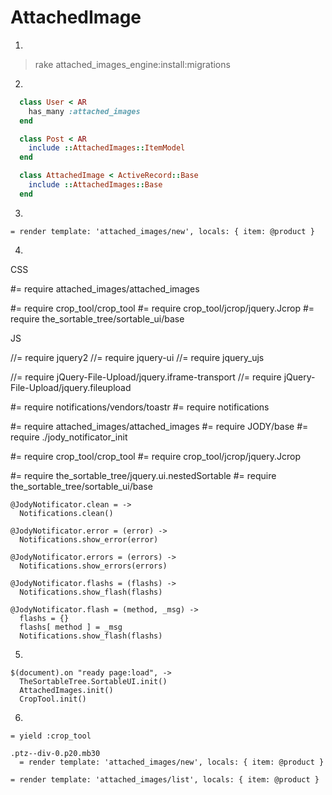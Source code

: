 # AttachedImage

1.
  > rake attached_images_engine:install:migrations

2.

```ruby
  class User < AR
    has_many :attached_images
  end

  class Post < AR
    include ::AttachedImages::ItemModel
  end

  class AttachedImage < ActiveRecord::Base
    include ::AttachedImages::Base
  end
```

3.

```
= render template: 'attached_images/new', locals: { item: @product }
```

4.

CSS

#= require attached_images/attached_images

#= require crop_tool/crop_tool
#= require crop_tool/jcrop/jquery.Jcrop
#= require the_sortable_tree/sortable_ui/base

JS

//= require jquery2
//= require jquery-ui
//= require jquery_ujs

//= require jQuery-File-Upload/jquery.iframe-transport
//= require jQuery-File-Upload/jquery.fileupload

#= require notifications/vendors/toastr
#= require notifications

#= require attached_images/attached_images
#= require JODY/base
#= require ./jody_notificator_init

#= require crop_tool/crop_tool
#= require crop_tool/jcrop/jquery.Jcrop

#= require the_sortable_tree/jquery.ui.nestedSortable
#= require the_sortable_tree/sortable_ui/base

```
@JodyNotificator.clean = ->
  Notifications.clean()

@JodyNotificator.error = (error) ->
  Notifications.show_error(error)

@JodyNotificator.errors = (errors) ->
  Notifications.show_errors(errors)

@JodyNotificator.flashs = (flashs) ->
  Notifications.show_flash(flashs)

@JodyNotificator.flash = (method, _msg) ->
  flashs = {}
  flashs[ method ] = _msg
  Notifications.show_flash(flashs)
```

5.

```
$(document).on "ready page:load", ->
  TheSortableTree.SortableUI.init()
  AttachedImages.init()
  CropTool.init()
```

6.

```
= yield :crop_tool

.ptz--div-0.p20.mb30
  = render template: 'attached_images/new', locals: { item: @product }

= render template: 'attached_images/list', locals: { item: @product }
```
